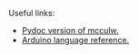 Useful links:

<ul>
  <li><a href="https://www.pydoc.io/pypi/mcculw-0.9.3/">Pydoc version of mcculw.</a>
  <li><a href="https://www.arduino.cc/en/Reference/HomePage">Arduino language reference.</a>
</ul>
